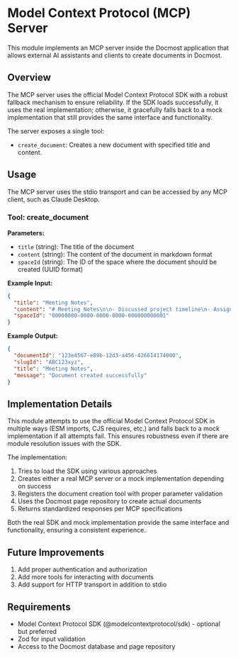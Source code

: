 # Model Context Protocol (MCP) Server

This module implements an MCP server inside the Docmost application that allows external AI assistants and clients to create documents in Docmost.

## Overview

The MCP server uses the official Model Context Protocol SDK with a robust fallback mechanism to ensure reliability. If the SDK loads successfully, it uses the real implementation; otherwise, it gracefully falls back to a mock implementation that still provides the same interface and functionality.

The server exposes a single tool:

- `create_document`: Creates a new document with specified title and content.

## Usage

The MCP server uses the stdio transport and can be accessed by any MCP client, such as Claude Desktop.

### Tool: create_document

**Parameters:**

- `title` (string): The title of the document
- `content` (string): The content of the document in markdown format
- `spaceId` (string): The ID of the space where the document should be created (UUID format)

**Example Input:**

```json
{
  "title": "Meeting Notes",
  "content": "# Meeting Notes\n\n- Discussed project timeline\n- Assigned tasks\n- Set next meeting date",
  "spaceId": "00000000-0000-0000-0000-000000000001"
}
```

**Example Output:**

```json
{
  "documentId": "123e4567-e89b-12d3-a456-426614174000",
  "slugId": "ABC123xyz",
  "title": "Meeting Notes",
  "message": "Document created successfully"
}
```

## Implementation Details

This module attempts to use the official Model Context Protocol SDK in multiple ways (ESM imports, CJS requires, etc.) and falls back to a mock implementation if all attempts fail. This ensures robustness even if there are module resolution issues with the SDK.

The implementation:
1. Tries to load the SDK using various approaches
2. Creates either a real MCP server or a mock implementation depending on success
3. Registers the document creation tool with proper parameter validation
4. Uses the Docmost page repository to create actual documents
5. Returns standardized responses per MCP specifications

Both the real SDK and mock implementation provide the same interface and functionality, ensuring a consistent experience.

## Future Improvements

1. Add proper authentication and authorization
2. Add more tools for interacting with documents
3. Add support for HTTP transport in addition to stdio

## Requirements

- Model Context Protocol SDK (@modelcontextprotocol/sdk) - optional but preferred
- Zod for input validation
- Access to the Docmost database and page repository 